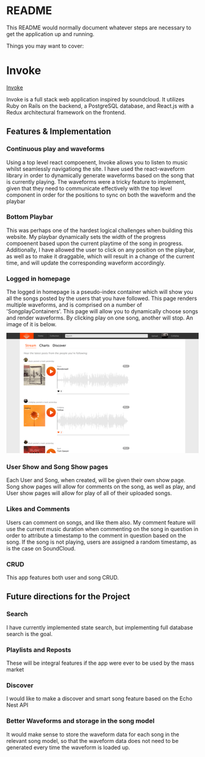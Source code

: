 # README

This README would normally document whatever steps are necessary to get the
application up and running.

Things you may want to cover:

# Invoke

[Invoke][heroku] 

[heroku]: http://www.invoke-.herokuapp.com

Invoke is a full stack web application inspired by soundcloud.  It utilizes Ruby on Rails on the backend, a PostgreSQL database, and React.js with a Redux architectural framework on the frontend.  


## Features & Implementation

### Continuous play and waveforms

Using a top level react compoenent, Invoke allows you to listen to music whilst seamlessly navigationg the site. I have used the react-waveform library in order to dynamically generate waveforms based on the song that is currently playing. The waveforms were a tricky feature to implement, given that they need to communicate effectively with the top level component in order for the positions to sync on both the waveform and the playbar 

### Bottom Playbar

This was perhaps one of the hardest logical challenges when building this website. My playbar dynamically sets the width of the progress compoenent based upon the current playtime of the song in progress. Additionally, I have allowed the user to click on any position on the playbar, as well as to make it draggable, which will result in a change of the current time, and will update the corresponding waveform accordingly. 

### Logged in homepage 

The logged in homepage is a pseudo-index container which will show you all the songs posted by the users that you have followed. This page renders multiple waveforms, and is comprised on a number of 'SongplayContainers'. This page will allow you to dynamically choose songs and render waveforms. By clicking play on one song, another will stop. An image of it is below. 

![image of homepage](docs/Invoke-logged-in.png)


### User Show and Song Show pages

Each User and Song, when created, will be given their own show page. Song show pages will allow for comments on the song, as well as play, and User show pages will allow for play of all of their uploaded songs. 

### Likes and Comments

Users can comment on songs, and like them also. My comment feature will use the current music duration when commenting on the song in question in order to attribute a timestamp to the comment in question based on the song. If the song is not playing, users are assigned a random timestamp, as is the case on SoundCloud. 

### CRUD

This app features both user and song CRUD.

## Future directions for the Project

### Search

I have currently implemented state search, but implementing full database search is the goal.

### Playlists and Reposts

These will be integral features if the app were ever to be used by the mass market

### Discover

I would like to make a discover and smart song feature based on the Echo Nest API

### Better Waveforms and storage in the song model

It would make sense to store the waveform data for each song in the relevant song model, so that the waveform data does not need to be generated every time the waveform is loaded up.




